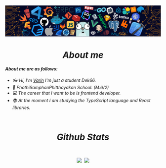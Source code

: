 ![Github Banner](https://github.com/Jaydeep-Yadav/Jaydeep-Yadav/blob/main/banner.png)

<i><h1 align="center">About me</h1></i>

<h4> <i>About me are as follows: </i> </h4>

- <i>👓 Hi, I'm [Varin](https://github.com/Varin-V) I'm just a student Dek66.</i>
- <i>🏫 PhothiSamphanPhitthayakan School. (M.6/2)</i>
- <i>💻 The career that I want to be is frontend developer.</i>
- <i>📚 At the moment I am studying the TypeScript language and React libraries.</i>
<br>
<i><h1 align="center"> Github Stats</h1></i>
<br>

<p align="center">
    <img height="200em" src="https://github-readme-stats.vercel.app/api?username=Varin471&show_icons=true&_color=7A7ADB&icon_color=2234AE&text_color=D3D3D3&bg_color=0,000000,130F40"/>&nbsp; 
  <img height="200em" src="https://github-readme-stats.vercel.app/api/top-langs?username=Varin471&langs_count=10&show_icons=true&locale=en&layout=compact&_color=7A7ADB&icon_color=2234AE&text_color=D3D3D3&bg_color=0,000000,130F40" />
</p>
